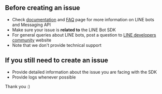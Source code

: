 ## Before creating an issue

- Check [documentation](https://developers.line.me/en/docs/) and [FAQ](https://developers.line.me/en/faq/messaging-api/) page for more information on LINE bots and Messaging API
- Make sure your issue is **related to** the LINE Bot SDK
- For general queries about LINE bots, post a question to [LINE developers community](https://www.line-community.me/questions) website
- Note that we don't provide technical support

## If you still need to create an issue

- Provide detailed information about the issue you are facing with the SDK
- Provide logs whenever possible

Thank you :)
